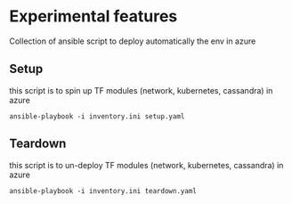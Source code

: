 # Experimental features

Collection of ansible script to deploy automatically the env in azure

## Setup

this script is to spin up TF modules (network, kubernetes, cassandra) in azure

```console
ansible-playbook -i inventory.ini setup.yaml
```

## Teardown

this script is to un-deploy TF modules (network, kubernetes, cassandra) in azure

```console
ansible-playbook -i inventory.ini teardown.yaml
```